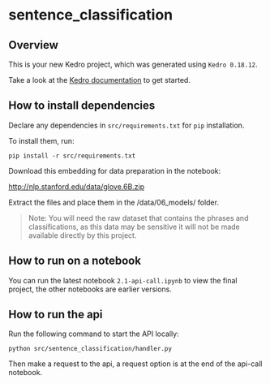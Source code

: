 # sentence_classification

## Overview

This is your new Kedro project, which was generated using `Kedro 0.18.12`.

Take a look at the [Kedro documentation](https://kedro.readthedocs.io) to get started.

## How to install dependencies

Declare any dependencies in `src/requirements.txt` for `pip` installation.

To install them, run:

```
pip install -r src/requirements.txt
```

Download this embedding for data preparation in the notebook:

http://nlp.stanford.edu/data/glove.6B.zip

Extract the files and place them in the /data/06_models/ folder.

> Note: You will need the raw dataset that contains the phrases and classifications, as this data may be sensitive it will not be made available directly by this project.

## How to run on a notebook

You can run the latest notebook `2.1-api-call.ipynb` to view the final project, the other notebooks are earlier versions.


## How to run the api

Run the following command to start the API locally:

```
python src/sentence_classification/handler.py
```

Then make a request to the api, a request option is at the end of the api-call notebook.